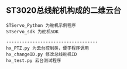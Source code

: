 ## ST3020总线舵机构成的二维云台
    STServo_Python 为舵机示例程序
    STServo_sdk 为舵机SDK

    -----------------------------------
    hx_PTZ.py 为云台控制类，便于程序调用
    hx_changeID.py 修改总线舵机ID
    hx_test.py 云台测试程序